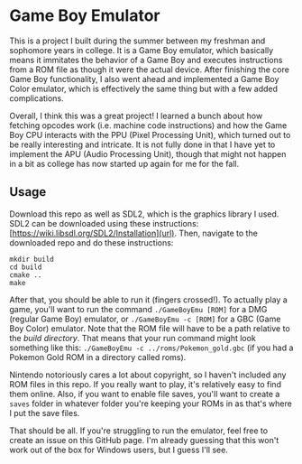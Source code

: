 # Game Boy Emulator

This is a project I built during the summer between my freshman and sophomore years in college. It is a Game Boy emulator, which basically means it immitates the behavior of a Game Boy and executes instructions from a ROM file as though it were the actual device. After finishing the core Game Boy functionality, I also went ahead and implemented a Game Boy Color emulator, which is effectively the same thing but with a few added complications.

Overall, I think this was a great project! I learned a bunch about how fetching opcodes work (i.e. machine code instructions) and how the Game Boy CPU interacts with the PPU (Pixel Processing Unit), which turned out to be really interesting and intricate. It is not fully done in that I have yet to implement the APU (Audio Processing Unit), though that might not happen in a bit as college has now started up again for me for the fall.

## Usage

Download this repo as well as SDL2, which is the graphics library I used. SDL2 can be downloaded using these instructions: [https://wiki.libsdl.org/SDL2/Installation](url). Then, navigate to the downloaded repo and do these instructions:

```
mkdir build
cd build
cmake ..
make
```

After that, you should be able to run it (fingers crossed!). To actually play a game, you'll want to run the command `./GameBoyEmu [ROM]` for a DMG (regular Game Boy) emulator, or `./GameBoyEmu -c [ROM]` for a GBC (Game Boy Color) emulator. Note that the ROM file will have to be a path relative to the *build directory*. That means that your run command might look something like this: `./GameBoyEmu -c ../roms/Pokemon_gold.gbc` (if you had a Pokemon Gold ROM in a directory called roms).

Nintendo notoriously cares a lot about copyright, so I haven't included any ROM files in this repo. If you really want to play, it's relatively easy to find them online. Also, if you want to enable file saves, you'll want to create a `saves` folder in whatever folder you're keeping your ROMs in as that's where I put the save files.

That should be all. If you're struggling to run the emulator, feel free to create an issue on this GitHub page. I'm already guessing that this won't work out of the box for Windows users, but I guess I'll see.

